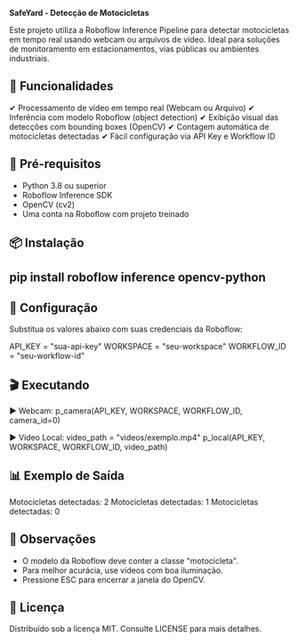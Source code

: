 **SafeYard - Detecção de Motocicletas**

Este projeto utiliza a Roboflow Inference Pipeline para detectar motocicletas
em tempo real usando webcam ou arquivos de vídeo. Ideal para soluções de 
monitoramento em estacionamentos, vias públicas ou ambientes industriais.

🚀 Funcionalidades
------------------------------------------------------------
✔ Processamento de vídeo em tempo real (Webcam ou Arquivo)
✔ Inferência com modelo Roboflow (object detection)
✔ Exibição visual das detecções com bounding boxes (OpenCV)
✔ Contagem automática de motocicletas detectadas
✔ Fácil configuração via API Key e Workflow ID

🧰 Pré-requisitos
------------------------------------------------------------
- Python 3.8 ou superior
- Roboflow Inference SDK
- OpenCV (cv2)
- Uma conta na Roboflow com projeto treinado

📦 Instalação
------------------------------------------------------------
pip install roboflow inference opencv-python
------------------------------------------------------------

🔧 Configuração
------------------------------------------------------------
Substitua os valores abaixo com suas credenciais da Roboflow:

API_KEY = "sua-api-key"
WORKSPACE = "seu-workspace"
WORKFLOW_ID = "seu-workflow-id"

🎬 Executando
------------------------------------------------------------
▶ Webcam:
    p_camera(API_KEY, WORKSPACE, WORKFLOW_ID, camera_id=0)

▶ Vídeo Local:
    video_path = "videos/exemplo.mp4"
    p_local(API_KEY, WORKSPACE, WORKFLOW_ID, video_path)

📊 Exemplo de Saída
------------------------------------------------------------
Motocicletas detectadas: 2
Motocicletas detectadas: 1
Motocicletas detectadas: 0

📌 Observações
------------------------------------------------------------
- O modelo da Roboflow deve conter a classe "motocicleta".
- Para melhor acurácia, use vídeos com boa iluminação.
- Pressione ESC para encerrar a janela do OpenCV.

📄 Licença
------------------------------------------------------------
Distribuído sob a licença MIT. Consulte LICENSE para mais detalhes.
